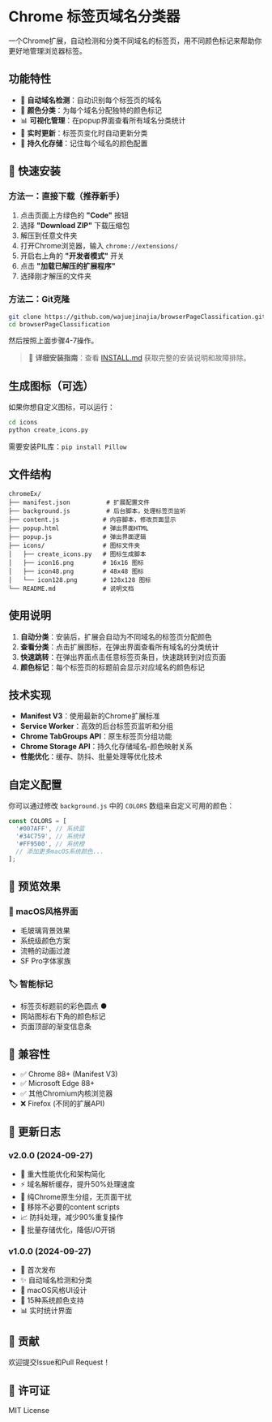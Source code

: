 # Chrome 标签页域名分类器

一个Chrome扩展，自动检测和分类不同域名的标签页，用不同颜色标记来帮助你更好地管理浏览器标签。

## 功能特性

- 🎯 **自动域名检测**：自动识别每个标签页的域名
- 🌈 **颜色分类**：为每个域名分配独特的颜色标记
- 📊 **可视化管理**：在popup界面查看所有域名分类统计
- 🔄 **实时更新**：标签页变化时自动更新分类
- 💾 **持久化存储**：记住每个域名的颜色配置

## 🚀 快速安装

### 方法一：直接下载（推荐新手）
1. 点击页面上方绿色的 **"Code"** 按钮
2. 选择 **"Download ZIP"** 下载压缩包
3. 解压到任意文件夹
4. 打开Chrome浏览器，输入 `chrome://extensions/`
5. 开启右上角的 **"开发者模式"** 开关
6. 点击 **"加载已解压的扩展程序"**
7. 选择刚才解压的文件夹

### 方法二：Git克隆
```bash
git clone https://github.com/wajuejinajia/browserPageClassification.git
cd browserPageClassification
```
然后按照上面步骤4-7操作。

> 📖 **详细安装指南**：查看 [INSTALL.md](./INSTALL.md) 获取完整的安装说明和故障排除。

## 生成图标（可选）

如果你想自定义图标，可以运行：

```bash
cd icons
python create_icons.py
```

需要安装PIL库：`pip install Pillow`

## 文件结构

```
chromeEx/
├── manifest.json          # 扩展配置文件
├── background.js          # 后台脚本，处理标签页监听
├── content.js            # 内容脚本，修改页面显示
├── popup.html            # 弹出界面HTML
├── popup.js              # 弹出界面逻辑
├── icons/                # 图标文件夹
│   ├── create_icons.py   # 图标生成脚本
│   ├── icon16.png        # 16x16 图标
│   ├── icon48.png        # 48x48 图标
│   └── icon128.png       # 128x128 图标
└── README.md             # 说明文档
```

## 使用说明

1. **自动分类**：安装后，扩展会自动为不同域名的标签页分配颜色
2. **查看分类**：点击扩展图标，在弹出界面查看所有域名的分类统计
3. **快速跳转**：在弹出界面点击任意标签页条目，快速跳转到对应页面
4. **颜色标记**：每个标签页的标题前会显示对应域名的颜色标记

## 技术实现

- **Manifest V3**：使用最新的Chrome扩展标准
- **Service Worker**：高效的后台标签页监听和分组
- **Chrome TabGroups API**：原生标签页分组功能
- **Chrome Storage API**：持久化存储域名-颜色映射关系
- **性能优化**：缓存、防抖、批量处理等优化技术

## 自定义配置

你可以通过修改 `background.js` 中的 `COLORS` 数组来自定义可用的颜色：

```javascript
const COLORS = [
  '#007AFF', // 系统蓝
  '#34C759', // 系统绿
  '#FF9500', // 系统橙
  // 添加更多macOS系统颜色...
];
```

## 📸 预览效果

### 🎨 macOS风格界面
- 毛玻璃背景效果
- 系统级颜色方案
- 流畅的动画过渡
- SF Pro字体家族

### 🏷️ 智能标记
- 标签页标题前的彩色圆点 ●
- 网站图标右下角的颜色标记
- 页面顶部的渐变信息条

## 🔧 兼容性

- ✅ Chrome 88+ (Manifest V3)
- ✅ Microsoft Edge 88+
- ✅ 其他Chromium内核浏览器
- ❌ Firefox (不同的扩展API)

## 📝 更新日志

### v2.0.0 (2024-09-27)
- 🚀 重大性能优化和架构简化
- ⚡ 域名解析缓存，提升50%处理速度
- 🎯 纯Chrome原生分组，无页面干扰
- 🧹 移除不必要的content scripts
- 📈 防抖处理，减少90%重复操作
- 💾 批量存储优化，降低I/O开销

### v1.0.0 (2024-09-27)
- 🎉 首次发布
- ✨ 自动域名检测和分类
- 🎨 macOS风格UI设计
- 🌈 15种系统颜色支持
- 📊 实时统计界面

## 🤝 贡献

欢迎提交Issue和Pull Request！

## 📄 许可证

MIT License